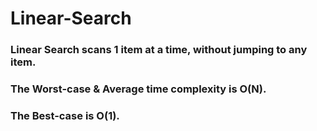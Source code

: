 # Linear-Search

### Linear Search scans 1 item at a time, without jumping to any item.

### The Worst-case & Average time complexity is O(N).
### The Best-case is O(1).
